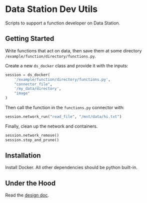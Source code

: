 # Data Station Dev Utils

Scripts to support a function developer on Data Station.

## Getting Started
Write functions that act on data, then save them at some directory `/example/function/directory/functions.py`.

Create a new `ds_docker` class and provide it with the inputs:
```python
session = ds_docker(
    '/example/function/directory/functions.py',
    "connector_file",
    '/my_data/directory',
    "image"
)
```

Then call the function in the `functions.py` connector with:

```python
session.network_run("read_file", "/mnt/data/hi.txt")
```

Finally, clean up the network and containers.

```python
session.network_remove()
session.stop_and_prune()
```


## Installation
Install Docker. All other dependencies should be python built-in.

## Under the Hood
Read the [design doc](function_approval_design_doc.md).